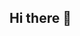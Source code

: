 ## Hi there 👋

<!--
**armel-pltr/armel-pltr** est un dépôt ✨ _special_ ✨ car son `README.md` (ce fichier) apparaît sur votre profil GitHub.

Voici quelques idées pour vous aider à démarrer :

- 🔭 Je suis actuellement en BTS SIO
- ⌨️ 1 an d'ancienneté dans le développement (HTML/CSS)

